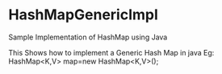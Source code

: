 # HashMapGenericImpl
Sample Implementation of HashMap using Java


This Shows how to implement a Generic Hash Map in java
Eg:
HashMap<K,V> map=new HashMap<K,V>();
